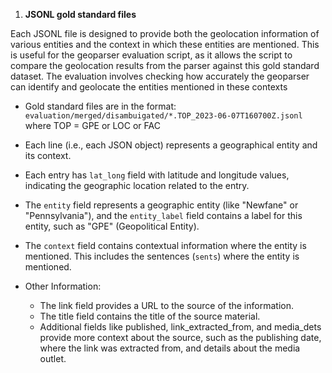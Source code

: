 1. **JSONL gold standard files**

Each JSONL file is designed to provide both the geolocation information of various entities and the context in which these entities are mentioned. This is useful for the geoparser evaluation script, as it allows the script to compare the geolocation results from the parser against this gold standard dataset. The evaluation involves checking how accurately the geoparser can identify and geolocate the entities mentioned in these contexts

- Gold standard files are in the format: `evaluation/merged/disambuigated/*.TOP_2023-06-07T160700Z.jsonl` where TOP = GPE or LOC or FAC

- Each line (i.e., each JSON object) represents a geographical entity and its context.
- Each entry has `lat_long` field with latitude and longitude values, indicating the geographic location related to the entry.

- The `entity` field represents a geographic entity (like "Newfane" or "Pennsylvania"), and the `entity_label` field contains a label for this entity, such as "GPE" (Geopolitical Entity).

- The `context` field contains contextual information where the entity is mentioned. This includes the sentences (`sents`) where the entity is mentioned.
- Other Information:
    - The link field provides a URL to the source of the information.
    - The title field contains the title of the source material.
    - Additional fields like published, link_extracted_from, and media_dets provide more context about the source, such as the publishing date, where the link was extracted from, and details about the media outlet.
